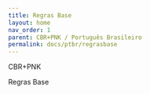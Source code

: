 ```yaml
---
title: Regras Base
layout: home
nav_order: 1
parent: CBR+PNK / Português Brasileiro
permalink: docs/ptbr/regrasbase
---
```


CBR+PNK

Regras Base